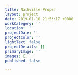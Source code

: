 ```yaml
---
title: Nashville Proper
layout: project
date: 2019-01-10 21:52:17 +0000
workCategory: ''
location: ''
projectDate: ''
projectColor: ''
lightText: false
projectDetails: []
primaryImage: ''
images: []
published: false

---
```

